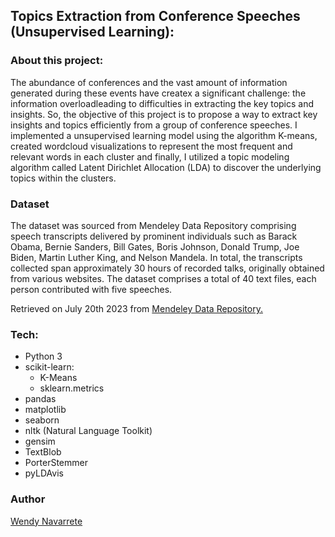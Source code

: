 ## Topics Extraction from Conference Speeches  (Unsupervised Learning):

### About this project:

The abundance of conferences and the vast amount of information generated during these events have createx a significant challenge: the information overloadleading to difficulties in extracting the key topics and insights. So, the objective of this project is to propose a way to extract key insights and topics efficiently from a group of conference speeches. I implemented a unsupervised learning model using the algorithm K-means, created wordcloud visualizations to represent the most frequent and relevant words in each cluster and finally, I utilized a topic modeling algorithm called Latent Dirichlet Allocation (LDA) to discover the underlying topics within the clusters. 

### Dataset


The dataset was sourced from Mendeley Data Repository comprising speech transcripts delivered by prominent individuals such as Barack Obama, Bernie Sanders, Bill Gates, Boris Johnson, Donald Trump, Joe Biden, Martin Luther King, and Nelson Mandela. In total, the transcripts collected span approximately 30 hours of recorded talks, originally obtained from various websites. The dataset comprises a total of 40 text files, each person contributed with five speeches.

Retrieved on July 20th 2023 from [Mendeley Data Repository.](https://data.mendeley.com/datasets/s4dtmfmzxw/1)


### Tech:

- Python 3
- scikit-learn:
  - K-Means 
  - sklearn.metrics
- pandas
- matplotlib
- seaborn
- nltk (Natural Language Toolkit)
- gensim
- TextBlob
- PorterStemmer
- pyLDAvis


### Author
[Wendy Navarrete](http://wendynavarrete.com)
